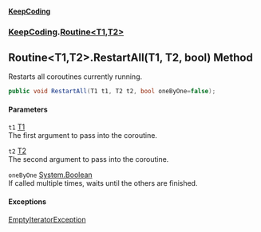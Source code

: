 #### [KeepCoding](index.md 'index')
### [KeepCoding](KeepCoding.md 'KeepCoding').[Routine&lt;T1,T2&gt;](KeepCoding_Routine_T1_T2_.md 'KeepCoding.Routine&lt;T1,T2&gt;')
## Routine&lt;T1,T2&gt;.RestartAll(T1, T2, bool) Method
Restarts all coroutines currently running.  
```csharp
public void RestartAll(T1 t1, T2 t2, bool oneByOne=false);
```
#### Parameters
<a name='KeepCoding_Routine_T1_T2__RestartAll(T1_T2_bool)_t1'></a>
`t1` [T1](KeepCoding_Routine_T1_T2_.md#KeepCoding_Routine_T1_T2__T1 'KeepCoding.Routine&lt;T1,T2&gt;.T1')  
The first argument to pass into the coroutine.
  
<a name='KeepCoding_Routine_T1_T2__RestartAll(T1_T2_bool)_t2'></a>
`t2` [T2](KeepCoding_Routine_T1_T2_.md#KeepCoding_Routine_T1_T2__T2 'KeepCoding.Routine&lt;T1,T2&gt;.T2')  
The second argument to pass into the coroutine.
  
<a name='KeepCoding_Routine_T1_T2__RestartAll(T1_T2_bool)_oneByOne'></a>
`oneByOne` [System.Boolean](https://docs.microsoft.com/en-us/dotnet/api/System.Boolean 'System.Boolean')  
If called multiple times, waits until the others are finished.
  
#### Exceptions
[EmptyIteratorException](KeepCoding_Internal_EmptyIteratorException.md 'KeepCoding.Internal.EmptyIteratorException')  
